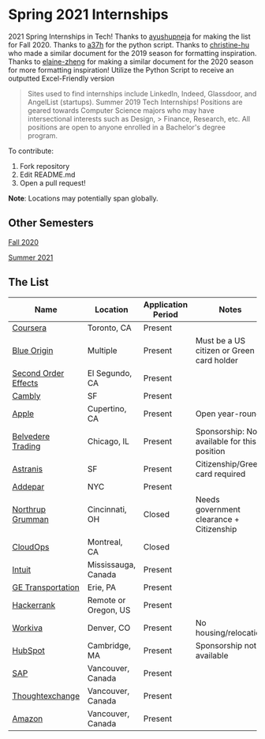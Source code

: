 ﻿# Spring 2021 Internships
2021 Spring Internships in Tech! Thanks to [ayushupneja](https://github.com/ayushupneja/fall2020internships) for making the list for Fall 2020. Thanks to [a37h](github.com/a37h) for the python script. Thanks to [christine-hu](https://github.com/christine-hu/summer-2019-internships) who made a similar document for the 2019 season for formatting inspiration. Thanks to [elaine-zheng](https://github.com/elaine-zheng/summer2020internships) for making a similar document for the 2020 season for more formatting inspiration! Utilize the Python Script to receive an outputted Excel-Friendly version

> Sites used to find internships include LinkedIn, Indeed, Glassdoor, and AngelList (startups).
Summer 2019 Tech Internships!
> Positions are geared towards Computer Science majors who may have intersectional interests such as Design, > Finance, Research, etc. All positions are open to anyone enrolled in a Bachelor's degree program.

To contribute:
 1. Fork repository
 2. Edit README.md
 3. Open a pull request!

 **Note**: Locations may potentially span globally.


## Other Semesters

[Fall 2020](https://github.com/ayushupneja/fall2020internships)

[Summer 2021](https://github.com/Pitt-CSC/Summer2021-Internships)



## The List

| Name  |  Location |  Application Period |  Notes |
|---|---|---|--|
|  [Coursera](https://jobs.lever.co/coursera/f3068d7c-e22b-4510-9622-2f54802c8c90) | Toronto, CA | Present | |
|  [Blue Origin](https://blueorigin.wd5.myworkdayjobs.com/en-US/BlueOrigin/job/Kent-WA/Spring-2021-Internship--Engineering_R3760?mode=job&iis=Job+Board&iisn=Indeed) | Multiple | Present | Must be a US citizen or Green card holder |
|  [Second Order Effects](https://soeffects.com/careers/?gh_jid=4103302003&gh_src=1215890d3us) | El Segundo, CA | Present | |
|  [Cambly](https://www.linkedin.com/jobs/view/software-engineering-intern-winter-spring-2021-at-cambly-inc-1828003093/) | SF | Present | |
|  [Apple](https://jobs.apple.com/en-us/details/200180413/software-engineering-internship?team=STDNT) | Cupertino, CA | Present | Open year-round |
|  [Belvedere Trading](http://belvederetrading.applicantstack.com/x/detail/a2sa4x0l1nco/aad1) | Chicago, IL | Present | Sponsorship: Not available for this position |
|  [Astranis](https://jobs.lever.co/astranis/d92ad6a7-7210-4027-9605-67f35a7c95c6?lever-source=Indeed) | SF | Present | Citizenship/Green card required |
|  [Addepar](https://boards.greenhouse.io/addepar1/jobs/4796909002) | NYC | Present | |  
|  [Northrup Grumman](https://lensa.com/2021-spring-co-op-technical-cyber-software-cincinnati-oh-jobs/cincinnati/jd/1e1ce769ba2488a1530e5741402ed9e3?utm_campaign=google_jobs_apply&utm_source=google_jobs_apply&utm_medium=organic) | Cincinnati, OH | Closed | Needs government clearance + Citizenship | 
|  [CloudOps](https://www.linkedin.com/jobs/view/1957253149/) | Montreal, CA | Closed | |
|  [Intuit](https://jobs.intuit.com/job/-/-/27595/16929965) | Mississauga, Canada | Present | | |
|  [GE Transportation](https://www.indeed.com/q-Spring-Software-Engineering-Internship-jobs.html?vjk=e7064af9e0e930e4) | Erie, PA | Present | |
|  [Hackerrank](https://www.linkedin.com/jobs/view/1959988765/) | Remote or Oregon, US | Present | |
|  [Workiva](https://workiva.wd1.myworkdayjobs.com/en-US/careers/job/Denver/Spring-2021---Software-Engineer-Intern_R380)| Denver, CO | Present | No housing/relocation | 
|  [HubSpot](https://www.hubspot.com/careers/jobs/807217?gh_jid=807217&gh_src=cifv021)| Cambridge, MA | Present | Sponsorship not available |
|  [SAP](https://jobs.sap.com/job/Vancouver-SAP-iXp-Intern-Agile-Developer%2C-HANA-&-Analytics-%28Early-Admission-for-Jan-2021%29-Job-BC-V6B-1A9/614317801/)| Vancouver, Canada | Present | |
|  [Thoughtexchange](https://jobs.lever.co/thoughtexchange/b4f3f244-835f-4f76-922a-b10e85df63de)| Vancouver, Canada | Present | |
|  [Amazon](https://www.amazon.jobs/en/jobs/1246145/software-development-engineer-intern-winter-2021-canada)| Vancouver, Canada | Present | |